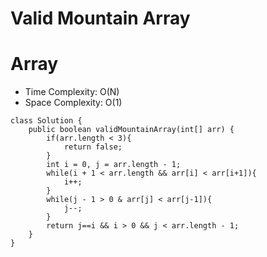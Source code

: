 # Valid Mountain Array
# Array
* Time Complexity: O(N)
* Space Complexity: O(1)
```
class Solution {
    public boolean validMountainArray(int[] arr) {
        if(arr.length < 3){
            return false;
        }
        int i = 0, j = arr.length - 1;
        while(i + 1 < arr.length && arr[i] < arr[i+1]){
            i++;
        }
        while(j - 1 > 0 & arr[j] < arr[j-1]){
            j--;
        }
        return j==i && i > 0 && j < arr.length - 1;
    }
}
```